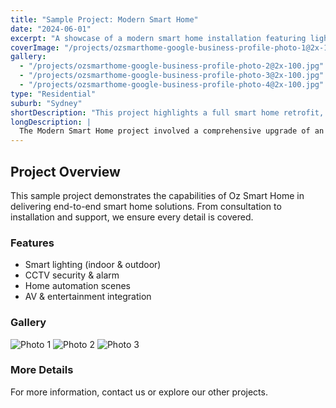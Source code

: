 ```yaml
---
title: "Sample Project: Modern Smart Home"
date: "2024-06-01"
excerpt: "A showcase of a modern smart home installation featuring lighting, security, and automation."
coverImage: "/projects/ozsmarthome-google-business-profile-photo-1@2x-100.jpg"
gallery:
  - "/projects/ozsmarthome-google-business-profile-photo-2@2x-100.jpg"
  - "/projects/ozsmarthome-google-business-profile-photo-3@2x-100.jpg"
  - "/projects/ozsmarthome-google-business-profile-photo-4@2x-100.jpg"
type: "Residential"
suburb: "Sydney"
shortDescription: "This project highlights a full smart home retrofit, including lighting, security, and AV integration."
longDescription: |
  The Modern Smart Home project involved a comprehensive upgrade of an existing residence with the latest in smart technology. We installed smart lighting throughout, integrated a robust security system, and provided seamless AV solutions. The result is a home that is not only secure and energy-efficient but also a joy to live in, with automation tailored to the client's lifestyle.
---
```


## Project Overview

This sample project demonstrates the capabilities of Oz Smart Home in delivering end-to-end smart home solutions. From consultation to installation and support, we ensure every detail is covered.

### Features

- Smart lighting (indoor & outdoor)
- CCTV security & alarm
- Home automation scenes
- AV & entertainment integration

### Gallery

![Photo 1](/projects/ozsmarthome-google-business-profile-photo-2@2x-100.jpg)
![Photo 2](/projects/ozsmarthome-google-business-profile-photo-3@2x-100.jpg)
![Photo 3](/projects/ozsmarthome-google-business-profile-photo-4@2x-100.jpg)

### More Details

For more information, contact us or explore our other projects.
